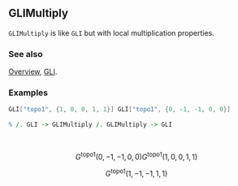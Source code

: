 ## GLIMultiply

`GLIMultiply` is like `GLI` but with local multiplication properties.

### See also

[Overview](Extra/FeynCalc.md), [GLI](GLI.md).

### Examples

```mathematica
GLI["topo1", {1, 0, 0, 1, 1}] GLI["topo1", {0, -1, -1, 0, 0}] 
 
% /. GLI -> GLIMultiply /. GLIMultiply -> GLI 
  
 

```

$$G^{\text{topo1}}(0,-1,-1,0,0) G^{\text{topo1}}(1,0,0,1,1)$$

$$G^{\text{topo1}}(1,-1,-1,1,1)$$